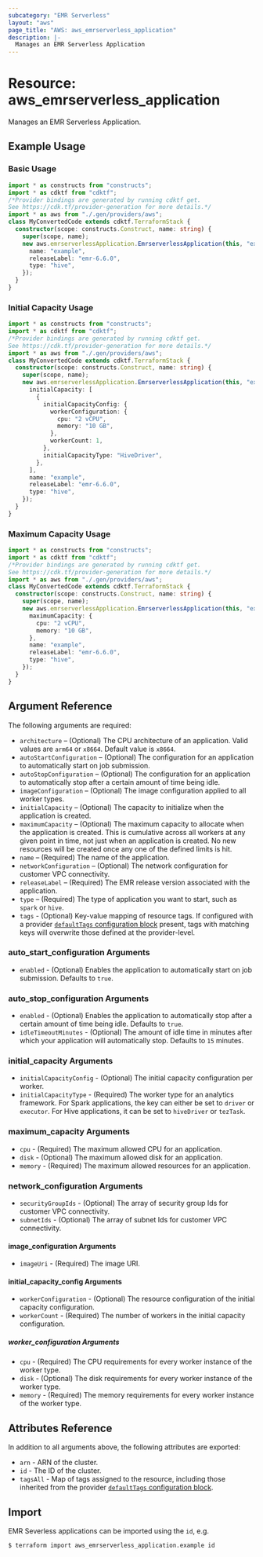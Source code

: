 ```yaml
---
subcategory: "EMR Serverless"
layout: "aws"
page_title: "AWS: aws_emrserverless_application"
description: |-
  Manages an EMR Serverless Application
---
```


# Resource: aws_emrserverless_application

Manages an EMR Serverless Application.

## Example Usage

### Basic Usage

```typescript
import * as constructs from "constructs";
import * as cdktf from "cdktf";
/*Provider bindings are generated by running cdktf get.
See https://cdk.tf/provider-generation for more details.*/
import * as aws from "./.gen/providers/aws";
class MyConvertedCode extends cdktf.TerraformStack {
  constructor(scope: constructs.Construct, name: string) {
    super(scope, name);
    new aws.emrserverlessApplication.EmrserverlessApplication(this, "example", {
      name: "example",
      releaseLabel: "emr-6.6.0",
      type: "hive",
    });
  }
}

```

### Initial Capacity Usage

```typescript
import * as constructs from "constructs";
import * as cdktf from "cdktf";
/*Provider bindings are generated by running cdktf get.
See https://cdk.tf/provider-generation for more details.*/
import * as aws from "./.gen/providers/aws";
class MyConvertedCode extends cdktf.TerraformStack {
  constructor(scope: constructs.Construct, name: string) {
    super(scope, name);
    new aws.emrserverlessApplication.EmrserverlessApplication(this, "example", {
      initialCapacity: [
        {
          initialCapacityConfig: {
            workerConfiguration: {
              cpu: "2 vCPU",
              memory: "10 GB",
            },
            workerCount: 1,
          },
          initialCapacityType: "HiveDriver",
        },
      ],
      name: "example",
      releaseLabel: "emr-6.6.0",
      type: "hive",
    });
  }
}

```

### Maximum Capacity Usage

```typescript
import * as constructs from "constructs";
import * as cdktf from "cdktf";
/*Provider bindings are generated by running cdktf get.
See https://cdk.tf/provider-generation for more details.*/
import * as aws from "./.gen/providers/aws";
class MyConvertedCode extends cdktf.TerraformStack {
  constructor(scope: constructs.Construct, name: string) {
    super(scope, name);
    new aws.emrserverlessApplication.EmrserverlessApplication(this, "example", {
      maximumCapacity: {
        cpu: "2 vCPU",
        memory: "10 GB",
      },
      name: "example",
      releaseLabel: "emr-6.6.0",
      type: "hive",
    });
  }
}

```

## Argument Reference

The following arguments are required:

* `architecture` – (Optional) The CPU architecture of an application. Valid values are `arm64` or `x8664`. Default value is `x8664`.
* `autoStartConfiguration` – (Optional) The configuration for an application to automatically start on job submission.
* `autoStopConfiguration` – (Optional) The configuration for an application to automatically stop after a certain amount of time being idle.
* `imageConfiguration` – (Optional) The image configuration applied to all worker types.
* `initialCapacity` – (Optional) The capacity to initialize when the application is created.
* `maximumCapacity` – (Optional) The maximum capacity to allocate when the application is created. This is cumulative across all workers at any given point in time, not just when an application is created. No new resources will be created once any one of the defined limits is hit.
* `name` – (Required) The name of the application.
* `networkConfiguration` – (Optional) The network configuration for customer VPC connectivity.
* `releaseLabel` – (Required) The EMR release version associated with the application.
* `type` – (Required) The type of application you want to start, such as `spark` or `hive`.
* `tags` - (Optional) Key-value mapping of resource tags. If configured with a provider [`defaultTags` configuration block](https://registry.terraform.io/providers/hashicorp/aws/latest/docs#default_tags-configuration-block) present, tags with matching keys will overwrite those defined at the provider-level.

### auto_start_configuration Arguments

* `enabled` - (Optional) Enables the application to automatically start on job submission. Defaults to `true`.

### auto_stop_configuration Arguments

* `enabled` - (Optional) Enables the application to automatically stop after a certain amount of time being idle. Defaults to `true`.
* `idleTimeoutMinutes` - (Optional) The amount of idle time in minutes after which your application will automatically stop. Defaults to `15` minutes.

### initial_capacity Arguments

* `initialCapacityConfig` - (Optional) The initial capacity configuration per worker.
* `initialCapacityType` - (Required) The worker type for an analytics framework. For Spark applications, the key can either be set to `driver` or `executor`. For Hive applications, it can be set to `hiveDriver` or `tezTask`.

### maximum_capacity Arguments

* `cpu` - (Required) The maximum allowed CPU for an application.
* `disk` - (Optional) The maximum allowed disk for an application.
* `memory` - (Required) The maximum allowed resources for an application.

### network_configuration Arguments

* `securityGroupIds` - (Optional) The array of security group Ids for customer VPC connectivity.
* `subnetIds` - (Optional) The array of subnet Ids for customer VPC connectivity.

#### image_configuration Arguments

* `imageUri` - (Required) The image URI.

#### initial_capacity_config Arguments

* `workerConfiguration` - (Optional) The resource configuration of the initial capacity configuration.
* `workerCount` - (Required) The number of workers in the initial capacity configuration.

##### worker_configuration Arguments

* `cpu` - (Required) The CPU requirements for every worker instance of the worker type.
* `disk` - (Optional) The disk requirements for every worker instance of the worker type.
* `memory` - (Required) The memory requirements for every worker instance of the worker type.

## Attributes Reference

In addition to all arguments above, the following attributes are exported:

* `arn` - ARN of the cluster.
* `id` - The ID of the cluster.
* `tagsAll` - Map of tags assigned to the resource, including those inherited from the provider [`defaultTags` configuration block](https://registry.terraform.io/providers/hashicorp/aws/latest/docs#default_tags-configuration-block).

## Import

EMR Severless applications can be imported using the `id`, e.g.

```
$ terraform import aws_emrserverless_application.example id
```

<!-- cache-key: cdktf-0.17.0-pre.15 input-44a1e2b16dc2808d6e22be0d2d73d8b17380631b80156b2d3e4d6567cb8363c7 -->